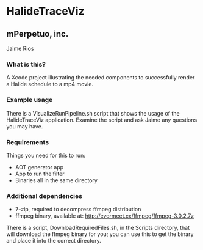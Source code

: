 # HalideTraceViz
## mPerpetuo, inc.
Jaime Rios

### What is this?
A Xcode project illustrating the needed components to successfully render a Halide schedule to a mp4 movie.

### Example usage
There is a VisualizeRunPipeline.sh script that shows the usage of the HalideTraceViz application. Examine the script and ask Jaime any questions you may have.

### Requirements
Things you need for this to run:

* AOT generator app
* App to run the filter
* Binaries all in the same directory

### Additional dependencies
* 7-zip, required to decompress ffmpeg distribution
* ffmpeg binary, available at: http://evermeet.cx/ffmpeg/ffmpeg-3.0.2.7z

There is a script, DownloadRequiredFiles.sh, in the Scripts directory, that will download the ffmpeg binary for you; you can use this to get the binary and place it into the correct directory.